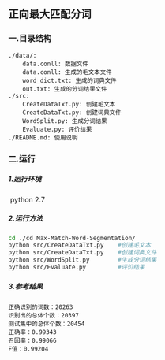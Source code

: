 ## 正向最大匹配分词

### 一.目录结构

```
./data/:
    data.conll: 数据文件
    data.conll: 生成的毛文本文件
    word_dict.txt: 生成的词典文件
    out.txt: 生成的分词结果文件
./src:
    CreateDataTxt.py: 创建毛文本
    CreateDataTxt.py: 创建词典文件
    WordSplit.py: 生成分词结果
    Evaluate.py: 评价结果
./README.md: 使用说明
```



### 二.运行

##### 1.运行环境

​    python 2.7

##### 2.运行方法

```bash
cd ./cd Max-Match-Word-Segmentation/
python src/CreateDataTxt.py    #创建毛文本
python src/CreateDataTxt.py    #创建词典文件
python src/WordSplit.py        #生成分词结果
python src/Evaluate.py         #评价结果
```

##### 3.参考结果

```
正确识别的词数：20263
识别出的总体个数：20397
测试集中的总体个数：20454
正确率：0.99343
召回率：0.99066
F值：0.99204
```



##### 